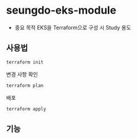 # seungdo-eks-module
- 중요 목적 EKS을 Terraform으로 구성 시 Study 용도

## 사용법
``` bash
terraform init
```
변경 사항 확인
``` bash
terraform plan
```
배포
``` bash
terraform apply
```

## 기능
